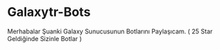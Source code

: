 # Galaxytr-Bots
Merhabalar Şuanki Galaxy Sunucusunun Botlarını Paylaşıcam. ( 25 Star Geldiğinde Sizinle Botlar )
